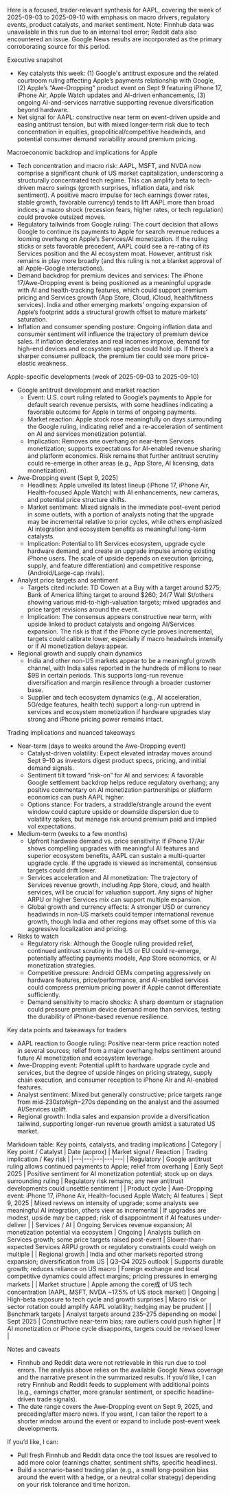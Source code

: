 Here is a focused, trader-relevant synthesis for AAPL, covering the week of 2025-09-03 to 2025-09-10 with emphasis on macro drivers, regulatory events, product catalysts, and market sentiment. Note: Finnhub data was unavailable in this run due to an internal tool error; Reddit data also encountered an issue. Google News results are incorporated as the primary corroborating source for this period.

Executive snapshot
- Key catalysts this week: (1) Google's antitrust exposure and the related courtroom ruling affecting Apple’s payments relationship with Google, (2) Apple’s “Awe-Dropping” product event on Sept 9 featuring iPhone 17, iPhone Air, Apple Watch updates and AI-driven enhancements, (3) ongoing AI-and-services narrative supporting revenue diversification beyond hardware.
- Net signal for AAPL: constructive near term on event-driven upside and easing antitrust tension, but with mixed longer‑term risk due to tech concentration in equities, geopolitical/competitive headwinds, and potential consumer demand variability around premium pricing.

Macroeconomic backdrop and implications for Apple
- Tech concentration and macro risk: AAPL, MSFT, and NVDA now comprise a significant chunk of US market capitalization, underscoring a structurally concentrated tech regime. This can amplify beta to tech-driven macro swings (growth surprises, inflation data, and risk sentiment). A positive macro impulse for tech earnings (lower rates, stable growth, favorable currency) tends to lift AAPL more than broad indices; a macro shock (recession fears, higher rates, or tech regulation) could provoke outsized moves.
- Regulatory tailwinds from Google ruling: The court decision that allows Google to continue its payments to Apple for search revenue reduces a looming overhang on Apple’s Services/AI monetization. If the ruling sticks or sets favorable precedent, AAPL could see a re-rating of its Services position and the AI ecosystem moat. However, antitrust risk remains in play more broadly (and this ruling is not a blanket approval of all Apple-Google interactions).
- Demand backdrop for premium devices and services: The iPhone 17/Awe-Dropping event is being positioned as a meaningful upgrade with AI and health-tracking features, which could support premium pricing and Services growth (App Store, Cloud, iCloud, health/fitness services). India and other emerging markets’ ongoing expansion of Apple’s footprint adds a structural growth offset to mature markets’ saturation.
- Inflation and consumer spending posture: Ongoing inflation data and consumer sentiment will influence the trajectory of premium device sales. If inflation decelerates and real incomes improve, demand for high-end devices and ecosystem upgrades could hold up. If there’s a sharper consumer pullback, the premium tier could see more price-elastic weakness.

Apple-specific developments (week of 2025-09-03 to 2025-09-10)
- Google antitrust development and market reaction
  - Event: U.S. court ruling related to Google’s payments to Apple for default search revenue persists, with some headlines indicating a favorable outcome for Apple in terms of ongoing payments.
  - Market reaction: Apple stock rose meaningfully on days surrounding the Google ruling, indicating relief and a re-acceleration of sentiment on AI and services monetization potential.
  - Implication: Removes one overhang on near-term Services monetization; supports expectations for AI-enabled revenue sharing and platform economics. Risk remains that further antitrust scrutiny could re-emerge in other areas (e.g., App Store, AI licensing, data monetization).
- Awe-Dropping event (Sept 9, 2025)
  - Headlines: Apple unveiled its latest lineup (iPhone 17, iPhone Air, Health-focused Apple Watch) with AI enhancements, new cameras, and potential price structure shifts.
  - Market sentiment: Mixed signals in the immediate post-event period in some outlets, with a portion of analysts noting that the upgrade may be incremental relative to prior cycles, while others emphasized AI integration and ecosystem benefits as meaningful long-term catalysts.
  - Implication: Potential to lift Services ecosystem, upgrade cycle hardware demand, and create an upgrade impulse among existing iPhone users. The scale of upside depends on execution (pricing, supply, and feature differentiation) and competitive response (Android/Large-cap rivals).
- Analyst price targets and sentiment
  - Targets cited include: TD Cowen at a Buy with a target around $275; Bank of America lifting target to around $260; 24/7 Wall St/others showing various mid-to-high-valuation targets; mixed upgrades and price target revisions around the event.
  - Implication: The consensus appears constructive near term, with upside linked to product catalysts and ongoing AI/Services expansion. The risk is that if the iPhone cycle proves incremental, targets could calibrate lower, especially if macro headwinds intensify or if AI monetization delays appear.
- Regional growth and supply chain dynamics
  - India and other non-US markets appear to be a meaningful growth channel, with India sales reported in the hundreds of millions to near $9B in certain periods. This supports long-run revenue diversification and margin resilience through a broader customer base.
  - Supplier and tech ecosystem dynamics (e.g., AI acceleration, 5G/edge features, health tech) support a long-run uptrend in services and ecosystem monetization if hardware upgrades stay strong and iPhone pricing power remains intact.

Trading implications and nuanced takeaways
- Near-term (days to weeks around the Awe-Dropping event)
  - Catalyst-driven volatility: Expect elevated intraday moves around Sept 9–10 as investors digest product specs, pricing, and initial demand signals.
  - Sentiment tilt toward “risk-on” for AI and services: A favorable Google settlement backdrop helps reduce regulatory overhang; any positive commentary on AI monetization partnerships or platform economics can push AAPL higher.
  - Options stance: For traders, a straddle/strangle around the event window could capture upside or downside dispersion due to volatility spikes, but manage risk around premium paid and implied vol expectations.
- Medium-term (weeks to a few months)
  - Upfront hardware demand vs. price sensitivity: If iPhone 17/Air shows compelling upgrades with meaningful AI features and superior ecosystem benefits, AAPL can sustain a multi-quarter upgrade cycle. If the upgrade is viewed as incremental, consensus targets could drift lower.
  - Services acceleration and AI monetization: The trajectory of Services revenue growth, including App Store, cloud, and health services, will be crucial for valuation support. Any signs of higher ARPU or higher Services mix can support multiple expansion.
  - Global growth and currency effects: A stronger USD or currency headwinds in non-US markets could temper international revenue growth, though India and other regions may offset some of this via aggressive localization and pricing.
- Risks to watch
  - Regulatory risk: Although the Google ruling provided relief, continued antitrust scrutiny in the US or EU could re-emerge, potentially affecting payments models, App Store economics, or AI monetization strategies.
  - Competitive pressure: Android OEMs competing aggressively on hardware features, price/performance, and AI-enabled services could compress premium pricing power if Apple cannot differentiate sufficiently.
  - Demand sensitivity to macro shocks: A sharp downturn or stagnation could pressure premium device demand more than services, testing the durability of iPhone-based revenue resilience.

Key data points and takeaways for traders
- AAPL reaction to Google ruling: Positive near-term price reaction noted in several sources; relief from a major overhang helps sentiment around future AI monetization and ecosystem leverage.
- Awe-Dropping event: Potential uplift to hardware upgrade cycle and services, but the degree of upside hinges on pricing strategy, supply chain execution, and consumer reception to iPhone Air and AI-enabled features.
- Analyst sentiment: Mixed but generally constructive; price targets range from mid-$230s to high-$270s depending on the analyst and the assumed AI/Services uplift.
- Regional growth: India sales and expansion provide a diversification tailwind, supporting longer-run revenue growth amidst a saturated US market.

Markdown table: Key points, catalysts, and trading implications
| Category | Key point / Catalyst | Date (approx) | Market signal / Reaction | Trading implication / Key risk |
|---|---|---|---|---|
| Regulatory | Google antitrust ruling allows continued payments to Apple; relief from overhang | Early Sept 2025 | Positive sentiment for AI monetization potential; stock up on days surrounding ruling | Regulatory risk remains; any new antitrust developments could unsettle sentiment |
| Product cycle | Awe-Dropping event: iPhone 17, iPhone Air, Health-focused Apple Watch; AI features | Sept 9, 2025 | Mixed reviews on intensity of upgrade; some analysts see meaningful AI integration, others view as incremental | If upgrades are modest, upside may be capped; risk of disappointment if AI features under-deliver |
| Services / AI | Ongoing Services revenue expansion; AI monetization potential via ecosystem | Ongoing | Analysts bullish on Services growth; some price targets raised post-event | Slower-than-expected Services ARPU growth or regulatory constraints could weigh on multiple |
| Regional growth | India and other markets reported strong expansion; diversification from US | Q3–Q4 2025 outlook | Supports durable growth; reduces reliance on US macro | Foreign exchange and local competitive dynamics could affect margins; pricing pressures in emerging markets |
| Market structure | Apple among the core成 of US tech concentration (AAPL, MSFT, NVDA ~17.5% of US stock market) | Ongoing | High-beta exposure to tech cycle and growth surprises | Macro risk or sector rotation could amplify AAPL volatility; hedging may be prudent |
| Benchmark targets | Analyst targets around $235–$275 depending on model | Sept 2025 | Constructive near-term bias; rare outliers could push higher | If AI monetization or iPhone cycle disappoints, targets could be revised lower |

Notes and caveats
- Finnhub and Reddit data were not retrievable in this run due to tool errors. The analysis above relies on the available Google News coverage and the narrative present in the summarized results. If you’d like, I can retry Finnhub and Reddit feeds to supplement with additional points (e.g., earnings chatter, more granular sentiment, or specific headline-driven trade signals).
- The date range covers the Awe-Dropping event on Sept 9, 2025, and preceding/after macro news. If you want, I can tailor the report to a shorter window around the event or expand to include post-event week developments.

If you’d like, I can:
- Pull fresh Finnhub and Reddit data once the tool issues are resolved to add more color (earnings chatter, sentiment shifts, specific headlines).
- Build a scenario-based trading plan (e.g., a small long-position bias around the event with a hedge, or a neutral collar strategy) depending on your risk tolerance and time horizon.
